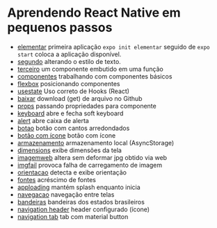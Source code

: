 # Aprendendo React Native em pequenos passos

- [elementar](elementar) primeira aplicação `expo init elementar` seguido de `expo start` coloca a aplicação disponível.
- [segundo](segundo) alterando o estilo de texto.
- [terceiro](terceiro) um componente embutido em uma função
- [componentes](componentes) trabalhando com componentes básicos 
- [flexbox](flexbox) posicionando componentes
- [usestate](usestate) Uso correto de Hooks (React)
- [baixar](baixar) download (get) de arquivo no Github
- [props](props) passando propriedades para componente
- [keyboard](keyboard) abre e fecha soft keyboard
- [alert](alert) abre caixa de alerta
- [botao](botao) botão com cantos arredondados
- [botão com ícone](botaoicone) botão com ícone
- [armazenamento](armazenamento) armazenamento local (AsyncStorage)
- [dimensions](dimensions) exibe dimensões da tela
- [imagemweb](imagemweb) altera sem deformar jpg obtido via web
- [imgfail](imgfail) provoca falha de carregamento de imagem
- [orientacao](orientacao) detecta e exibe orientação
- [fontes](fontes) acréscimo de fontes
- [apploading](apploading) mantém splash enquanto inicia
- [navegacao](navegacao) navegação entre telas
- [bandeiras](bandeiras) bandeiras dos estados brasileiros
- [navigation header](navigation-header) header configurado (ícone)
- [navigation tab](navigation-tab) tab com material button

